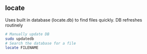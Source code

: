 ## locate

Uses built in database (locate.db) to find files quickly. DB refreshes routinely

```bash
# Manually update DB
sudo updatedb
# Search the database for a file
locate FILENAME
```

